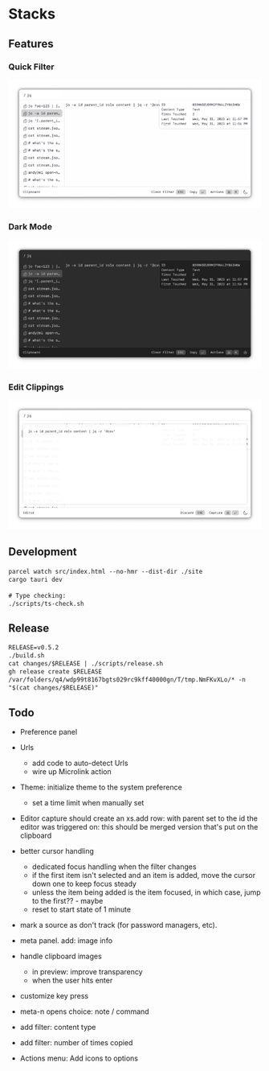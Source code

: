 # Stacks

## Features

### Quick Filter

![filter screenshot](./docs/screenshots/filter.webp)

### Dark Mode

![dark mode](./docs/screenshots/dark-mode.webp)

### Edit Clippings

![edit](./docs/screenshots/edit.webp)

## Development

```
parcel watch src/index.html --no-hmr --dist-dir ./site
cargo tauri dev

# Type checking:
./scripts/ts-check.sh
```

## Release

```
RELEASE=v0.5.2
./build.sh
cat changes/$RELEASE | ./scripts/release.sh
gh release create $RELEASE /var/folders/q4/wdp99t8167bgts029rc9kff40000gn/T/tmp.NmFKvXLo/* -n "$(cat changes/$RELEASE)"
```

## Todo

- Preference panel

- Urls
    - add code to auto-detect Urls
    - wire up Microlink action

- Theme: initialize theme to the system preference
    - set a time limit when manually set

- Editor capture should create an xs.add row: with parent set to the id the
  editor was triggered on: this should be merged version that's put on the
  clipboard

- better cursor handling
    - dedicated focus handling when the filter changes
    - if the first item isn't selected and an item is added, move the cursor
      down one to keep focus steady
    - unless the item being added is the item focused, in which case, jump to
      the first?? - maybe
    - reset to start state of 1 minute

- mark a source as don't track (for password managers, etc).

- meta panel. add: image info

- handle clipboard images
    - in preview: improve transparency
    - when the user hits enter

- customize key press
- meta-n opens choice: note / command
- add filter: content type
- add filter: number of times copied

- Actions menu: Add icons to options

